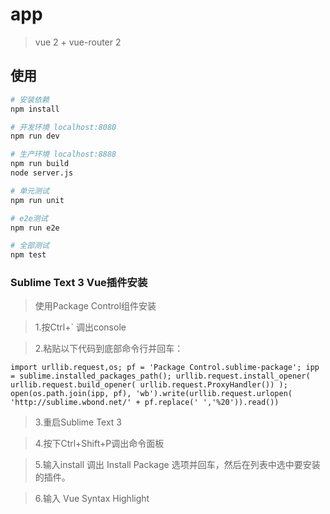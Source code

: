 # app

> vue 2 + vue-router 2

## 使用

``` bash
# 安装依赖
npm install

# 开发环境 localhost:8080
npm run dev

# 生产环境 localhost:8888
npm run build
node server.js

# 单元测试
npm run unit

# e2e测试
npm run e2e

# 全部测试
npm test
```
### Sublime Text 3 Vue插件安装

> 使用Package Control组件安装

> 1.按Ctrl+` 调出console

> 2.粘贴以下代码到底部命令行并回车：


```
import urllib.request,os; pf = 'Package Control.sublime-package'; ipp = sublime.installed_packages_path(); urllib.request.install_opener( urllib.request.build_opener( urllib.request.ProxyHandler()) ); open(os.path.join(ipp, pf), 'wb').write(urllib.request.urlopen( 'http://sublime.wbond.net/' + pf.replace(' ','%20')).read())
```
> 3.重启Sublime Text 3

> 4.按下Ctrl+Shift+P调出命令面板

> 5.输入install 调出 Install Package 选项并回车，然后在列表中选中要安装的插件。

> 6.输入 Vue Syntax Highlight 



